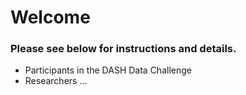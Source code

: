 # Welcome

### Please see below for instructions and details. 

- Participants in the DASH Data Challenge 
- Researchers ... 
